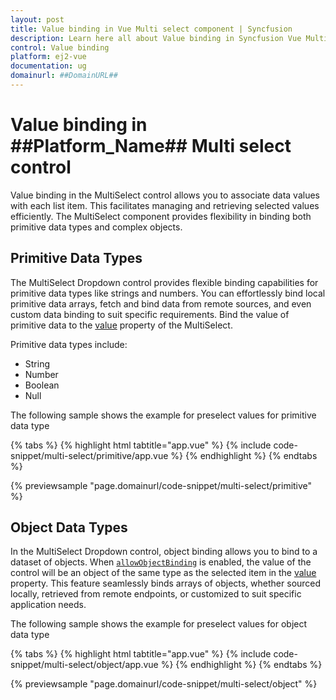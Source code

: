 ```yaml
---
layout: post
title: Value binding in Vue Multi select component | Syncfusion
description: Learn here all about Value binding in Syncfusion Vue Multi select component of Syncfusion Essential JS 2 and more.
control: Value binding 
platform: ej2-vue
documentation: ug
domainurl: ##DomainURL##
---
```


# Value binding in ##Platform_Name## Multi select control

Value binding in the MultiSelect control allows you to associate data values with each list item. This facilitates managing and retrieving selected values efficiently. The MultiSelect component provides flexibility in binding both primitive data types and complex objects.

## Primitive Data Types

The MultiSelect Dropdown control provides flexible binding capabilities for primitive data types like strings and numbers. You can effortlessly bind local primitive data arrays, fetch and bind data from remote sources, and even custom data binding to suit specific requirements. Bind the value of primitive data to the [value](../api/multi-select/#value) property of the MultiSelect.

Primitive data types include:

* String
* Number
* Boolean
* Null

The following sample shows the example for preselect values for primitive data type

{% tabs %}
{% highlight html tabtitle="app.vue" %}
{% include code-snippet/multi-select/primitive/app.vue %}
{% endhighlight %}
{% endtabs %}
        
{% previewsample "page.domainurl/code-snippet/multi-select/primitive" %}

## Object Data Types

In the MultiSelect Dropdown control, object binding allows you to bind to a dataset of objects. When [`allowObjectBinding`](../api/multi-select/#allowobjectbinding) is enabled, the value of the control will be an object of the same type as the selected item in the [value](../api/multi-select/#value) property. This feature seamlessly binds arrays of objects, whether sourced locally, retrieved from remote endpoints, or customized to suit specific application needs.

The following sample shows the example for preselect values for object data type

{% tabs %}
{% highlight html tabtitle="app.vue" %}
{% include code-snippet/multi-select/object/app.vue %}
{% endhighlight %}
{% endtabs %}
        
{% previewsample "page.domainurl/code-snippet/multi-select/object" %}
